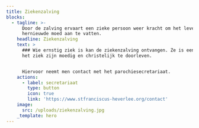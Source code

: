 ```yaml
---
title: Ziekenzalving
blocks:
  - tagline: >-
      Door de zalving ervaart een zieke persoon weer kracht om het leven met
      hernieuwde moed aan te vatten.
    headline: Ziekenzalving
    text: >
      ### Wie ernstig ziek is kan de ziekenzalving ontvangen. Ze is een steun om
      het ziek zijn moedig en christelijk te doorleven.


      Hiervoor neemt men contact met het parochiesecretariaat.
    actions:
      - label: secretariaat
        type: button
        icon: true
        link: 'https://www.stfranciscus-heverlee.org/contact'
    image:
      src: /uploads/ziekenzalving.jpg
    _template: hero
---
```




